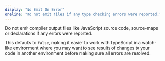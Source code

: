 ```yaml
---
display: "No Emit On Error"
oneline: "Do not emit files if any type checking errors were reported."
---
```


Do not emit compiler output files like JavaScript source code, source-maps or declarations if any errors were reported.

This defaults to `false`, making it easier to work with TypeScript in a watch-like environment where you may want to see results of changes to your code in another environment before making sure all errors are resolved.
